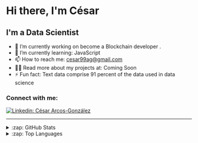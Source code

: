 # Hi there, I'm César

## I'm a Data Scientist
- 🔭 I’m currently working on become a Blockchain developer .
- 🌱 I’m currently learning: JavaScript 
- 📫 How to reach me: cesar99ag@gmail.com
- 👨‍💻 Read more about my projects at: Coming Soon
- ⚡ Fun fact: Text data comprise 91 percent of the data used in data science
  
### Connect with me:
[![Linkedin: César Arcos-González](https://img.shields.io/badge/-César-blue?style=flat-square&logo=Linkedin&logoColor=white&link=https://www.linkedin.com/in/cesar-arcos/)](https://www.linkedin.com/in/cesar-arcos/)

 ---
<details>
<summary>:zap: GitHub Stats</summary>

  <img align="left" alt="CAG9's GitHub Stats" src="https://github-readme-stats.vercel.app/api?username=CAG9&show_icons=true&hide_border=false&title_color=ff652f&icon_color=FFE400&bg_color=09131B&text_color=ffffff&border_color=0c1a25" />

</details>
  
<details>
<summary>:zap: Top Languages</summary>  
  <img align="left" src="https://github-readme-stats.vercel.app/api/top-langs/?username=CAG9&theme=radical" alt="top languages">
</details>
